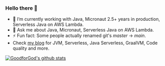 ### Hello there 👋

- 🔭 I’m currently working with Java, Micronaut 2.5+ years in production, Serverless Java on AWS Lambda.
- 💬 Ask me about Java, Micronaut, Serverless Java on AWS Lambda.
- ⚡ Fun fact: Some people actually renamed git's *master* -> *main*.
- Check [my blog](https://goodforgod.dev) for JVM, Serverless, Java Serverless, GraalVM, Code quality and more.

[![GoodforGod's github stats](https://github-readme-stats.vercel.app/api?username=GoodforGod&count_private=true&theme=dracula)](https://github.com/GoodforGod)
